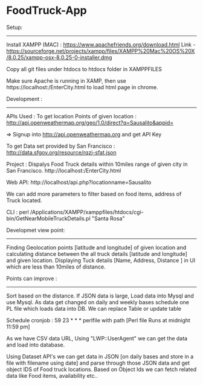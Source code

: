 # FoodTruck-App

Setup:
*******
Install XAMPP (MAC) :
https://www.apachefriends.org/download.html
Link - https://sourceforge.net/projects/xampp/files/XAMPP%20Mac%20OS%20X/8.0.25/xampp-osx-8.0.25-0-installer.dmg

Copy all git files under htdocs to htdocs folder in XAMPPFILES

Make sure Apache is running in XAMP, then use https://localhost:<port>/EnterCity.html to load html page in chrome.

Development :
*************
APIs Used :
To get location Points of given location :  http://api.openweathermap.org/geo/1.0/direct?q=Sausalito&appid=<API KEY>

<API KEY> => Signup into http://api.openweathermap.org and get API Key

To get Data set provided by San Francisco  : http://data.sfgov.org/resource/rqzj-sfat.json

Project : Dispalys Food Truck details within 10miles range of given city in San Francisco.
http://localhost:<port>/EnterCity.html

Web API:
http://localhost/api.php?locationname=Sausalito

We can add more parameters to filter based on food items, address of Truck located.

CLI :
perl  /Applications/XAMPP/xamppfiles/htdocs/cgi-bin/GetNearMobileTruckDetails.pl "Santa Rosa"


Developmet view point:
*********************
Finding Geolocation points [latitude and longitude] of given location and calculating distance between the all truck details [latitude and longitude] and given location. Displaying Tuck details [Name, Address, Distance ] in UI which are less than 10miles of distance.

Points can improve :
******************
Sort based on the distance.
If JSON data is large, Load data into Mysql and use Mysql.
As data get changed on daily and weekly bases schedule one PL file which loads data into DB. We can replace Table or update table

 Schedule cronjob : 59 23 * * * perlfile with path  [Perl file Runs at midnight 11:59 pm]


As we have CSV data URL, Using "LWP::UserAgent" we can get the data and load into database.

Using Dataset API's we can get data in JSON [on daily bases and store in a file with filename using date] and parse through those JSON data and get object IDS of Food truck locations. Based on Object Ids we can fetch related data like Food items, availability etc..

